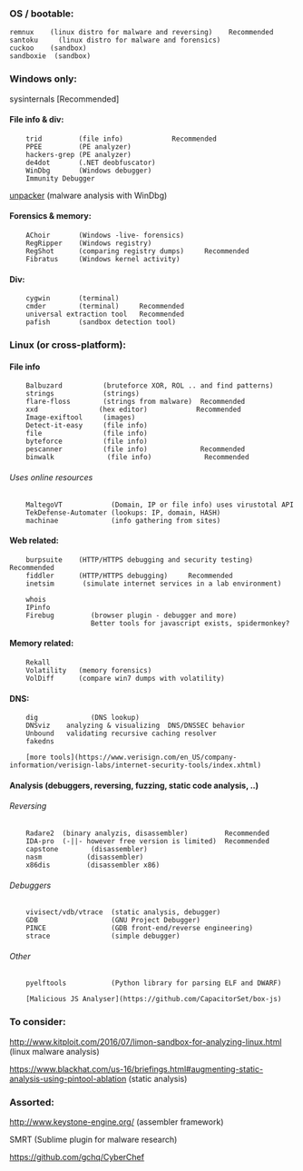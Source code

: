 ### OS / bootable:
    remnux    (linux distro for malware and reversing)    Recommended
    santoku     (linux distro for malware and forensics) 
    cuckoo    (sandbox)   
    sandboxie  (sandbox)


### Windows only:
sysinternals                     [Recommended]
    
#### File info & div:
        trid         (file info)            Recommended
        PPEE         (PE analyzer)
        hackers-grep (PE analyzer)
        de4dot       (.NET deobfuscator)
        WinDbg       (Windows debugger)
        Immunity Debugger
[unpacker](https://github.com/malwaremusings/unpacker/)    (malware analysis with WinDbg) 

#### Forensics & memory: 
        AChoir       (Windows -live- forensics)
        RegRipper    (Windows registry)
        RegShot      (comparing registry dumps)     Recommended
        Fibratus     (Windows kernel activity)
    
#### Div:
        cygwin       (terminal)
        cmder        (terminal)     Recommended
        universal extraction tool   Recommended
        pafish       (sandbox detection tool)
  

### Linux (or cross-platform):

#### File info
        Balbuzard          (bruteforce XOR, ROL .. and find patterns)
        strings            (strings)
        flare-floss        (strings from malware)  Recommended
        xxd               (hex editor)            Recommended
        Image-exiftool     (images)
        Detect-it-easy     (file info)
        file               (file info)
        byteforce          (file info)
        pescanner          (file info)             Recommended
        binwalk             (file info)             Recommended

###### Uses online resources
        MaltegoVT            (Domain, IP or file info) uses virustotal API 
        TekDefense-Automater (lookups: IP, domain, HASH)
        machinae             (info gathering from sites) 
   
#### Web related: 
        burpsuite    (HTTP/HTTPS debugging and security testing)    Recommended
        fiddler      (HTTP/HTTPS debugging)     Recommended
        inetsim       (simulate internet services in a lab environment)
        
        whois               
        IPinfo
        Firebug         (browser plugin - debugger and more)
                        Better tools for javascript exists, spidermonkey?
#### Memory related:
        Rekall
        Volatility   (memory forensics)
        VolDiff      (compare win7 dumps with volatility)
        
#### DNS:
        dig             (DNS lookup)  
        DNSviz    analyzing & visualizing  DNS/DNSSEC behavior
        Unbound   validating recursive caching resolver
        fakedns
        
        [more tools](https://www.verisign.com/en_US/company-information/verisign-labs/internet-security-tools/index.xhtml)



#### Analysis (debuggers, reversing, fuzzing, static code analysis, ..)
###### Reversing
        Radare2  (binary analyzis, disassembler)         Recommended
        IDA-pro  (-||- however free version is limited)  Recommended
        capstone        (disassembler) 
        nasm           (disassembler) 
        x86dis         (disassembler x86)
###### Debuggers
        vivisect/vdb/vtrace  (static analysis, debugger)
        GDB                  (GNU Project Debugger)
        PINCE                (GDB front-end/reverse engineering)  
        strace               (simple debugger)
###### Other
        pyelftools           (Python library for parsing ELF and DWARF)  
        
        [Malicious JS Analyser](https://github.com/CapacitorSet/box-js)


### To consider:
http://www.kitploit.com/2016/07/limon-sandbox-for-analyzing-linux.html     (linux malware analysis)
  
https://www.blackhat.com/us-16/briefings.html#augmenting-static-analysis-using-pintool-ablation    (static analysis)
  
### Assorted:
http://www.keystone-engine.org/    (assembler framework)
  
SMRT            (Sublime plugin for malware research)

https://github.com/gchq/CyberChef
